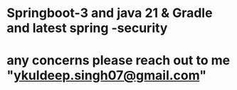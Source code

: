 #  Springboot-3 and java 21 & Gradle and latest spring -security 
#  any concerns please reach out  to me "ykuldeep.singh07@gmail.com"
